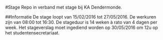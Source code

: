 #Stage
Repo in verband met stage bij KA Dendermonde. 

##Informatie
De stage loopt van 15/02/2016 tot 27/05/2016. De werkuren zijn van 08:00 tot 16:30. De stageduur is 14 weken à rato van 4 dagen per week. Het stageverslag moet ingediend worden op 30/05/2016 om 12u op het studentensecretariaat.


